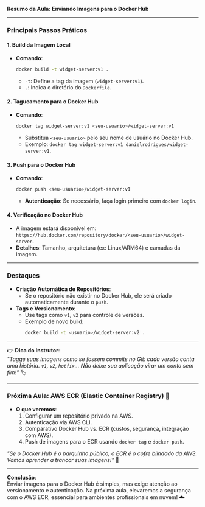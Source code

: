 **Resumo da Aula: Enviando Imagens para o Docker Hub**  

---

### **Principais Passos Práticos**  

#### **1. Build da Imagem Local**  
- **Comando**:  
  ```bash  
  docker build -t widget-server:v1 .  
  ```  
  - `-t`: Define a tag da imagem (`widget-server:v1`).  
  - `.`: Indica o diretório do `Dockerfile`.  

#### **2. Tagueamento para o Docker Hub**  
- **Comando**:  
  ```bash  
  docker tag widget-server:v1 <seu-usuario>/widget-server:v1  
  ```  
  - Substitua `<seu-usuario>` pelo seu nome de usuário no Docker Hub.  
  - Exemplo: `docker tag widget-server:v1 danielrodrigues/widget-server:v1`.  

#### **3. Push para o Docker Hub**  
- **Comando**:  
  ```bash  
  docker push <seu-usuario>/widget-server:v1  
  ```  
  - **Autenticação**: Se necessário, faça login primeiro com `docker login`.  

#### **4. Verificação no Docker Hub**  
- A imagem estará disponível em:  
  `https://hub.docker.com/repository/docker/<seu-usuario>/widget-server`.  
- **Detalhes**: Tamanho, arquitetura (ex: Linux/ARM64) e camadas da imagem.  

---

### **Destaques**  
- **Criação Automática de Repositórios**:  
  - Se o repositório não existir no Docker Hub, ele será criado automaticamente durante o `push`.  
- **Tags e Versionamento**:  
  - Use tags como `v1`, `v2` para controle de versões.  
  - Exemplo de novo build:  
    ```bash  
    docker build -t <usuario>/widget-server:v2 .  
    ```  

---

👉 **Dica do Instrutor**:  
*"Tagge suas imagens como se fossem commits no Git: cada versão conta uma história. *`v1`*, *`v2`*, *`hotfix`*... Não deixe sua aplicação virar um conto sem fim!"* 🏷️  

---

### **Próxima Aula: AWS ECR (Elastic Container Registry)** 🚀  
- **O que veremos**:  
  1. Configurar um repositório privado na AWS.  
  2. Autenticação via AWS CLI.  
  3. Comparativo Docker Hub vs. ECR (custos, segurança, integração com AWS).  
  4. Push de imagens para o ECR usando `docker tag` e `docker push`.  

*"Se o Docker Hub é o parquinho público, o ECR é o cofre blindado da AWS. Vamos aprender a trancar suas imagens!"* 🔑  

---

**Conclusão**:  
Enviar imagens para o Docker Hub é simples, mas exige atenção ao versionamento e autenticação. Na próxima aula, elevaremos a segurança com o AWS ECR, essencial para ambientes profissionais em nuvem! ☁️